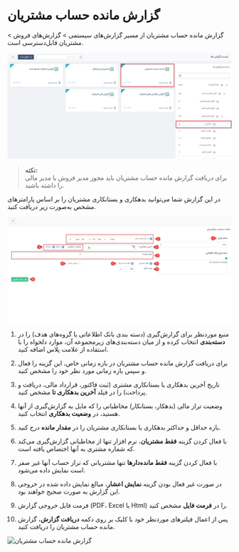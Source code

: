 # گزارش مانده حساب مشتریان
 گزارش مانده حساب مشتریان از مسیر گزارش‌های سیستمی > گزارش‌های فروش > مشتریان قابل‌دسترسی است.

 ![گزارش مانده حساب مشتریان](./Image/customers-account-balance.png)

> **نکته:** <br>  برای دریافت گزارش مانده حساب مشتریان باید مجوز مدیر فروش یا مدیر مالی را داشته باشید.


در این گزارش شما می‌توانید بدهکاری و بستانکاری مشتریان را بر اساس پارامترهای مشخص به‌صورت زیر دریافت کنید. 

![دریافت گزارش مانده حساب مشتریان](./Image/receive-customers-account-balance-report.png)

1.  منبع موردنظر برای گزارش‌گیری (دسته بندی بانک اطلاعاتی یا گروه‌های هدف)  را در **دسته‌بندی** انتخاب کرده و از میان دسته‌بندی‌های زیرمجموعه آن، موارد دلخواه را با استفاده از علامت پلاس اضافه کنید.

2.  برای دریافت گزارش مانده حساب مشتریان در بازه زمانی خاص، این گزینه را فعال و سپس بازه زمانی مورد نظر خود را مشخص کنید.

3. تاریخ آخرین بدهکاری یا بستانکاری مشتری (ثبت فاکتور، قرارداد مالی، دریافت و پرداخت) را در فیلد **آخرین بدهکاری تا** مشخص کنید.

4. وضعیت تراز مالی (بدهکار، بستانکار) مخاطبانی را که مایل به گزارش‌گیری از آنها هستید، در **وضعیت بدهکاری** انتخاب کنید.

5. بازه حداقل و حداکثر بدهکاری یا بستانکاری مشتریان را در **مقدار مانده** درج کنید.

6.  با فعال کردن گزینه **فقط مشتریان**،  نرم افزار تنها از مخاطبانی گزارش‌گیری می‌کند که شماره مشتری به آنها اختصاص  یافته است. 

7.  با فعال کردن گزینه **فقط مانده‌دارها** تنها مشتریانی که تراز حساب آنها غیر صفر است نمایش داده می‌شود.

8.   در صورت غیر فعال بودن گزینه **نمایش اعشار**، مبالغ نمایش داده شده در خروجی این گزارش به صورت صحیح خواهند بود.

9. فرمت فایل خروجی گزارش (PDF، Excel یا Html) را در **فرمت فایل** مشخص کنید.

10. پس از اعمال فیلترهای موردنظر خود با کلیک بر روی دکمه **دریافت گزارش**، گزارش مانده حساب مشتریان را دریافت کنید.

![گزارش مانده حساب مشتریان](Balance2.png)

